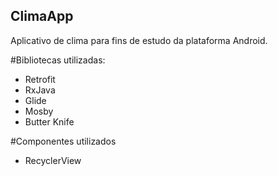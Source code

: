 ## ClimaApp
Aplicativo de clima para fins de estudo da plataforma Android.

#Bibliotecas utilizadas:
  - Retrofit
  - RxJava
  - Glide
  - Mosby
  - Butter Knife
  
 #Componentes utilizados
  - RecyclerView
